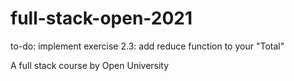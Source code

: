 # full-stack-open-2021
to-do: implement exercise 2.3: add reduce function to your "Total"

A full stack course by Open University
